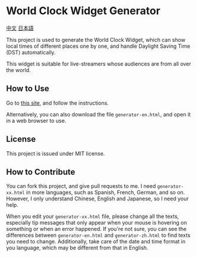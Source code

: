 # World Clock Widget Generator

[中文](chinese.md) [日本語](japanese.md)  

This project is used to generate the World Clock Widget, which can show local times of different places one by one, and handle Daylight Saving Time (DST) automatically.

This widget is suitable for live-streamers whose audiences are from all over the world.

## How to Use

Go to [this site](https://yanjisheng.github.io/worldclock), and follow the instructions.

Alternatively, you can also download the file <code>generator-en.html</code>, and open it in a web browser to use.

## License

This project is issued under MIT license.

## How to Contribute

You can fork this project, and give pull requests to me. I need <code>generator-xx.html</code> in more languages, such as Spanish, French, German, and so on. However, I only understand Chinese, English and Japanese, so I need your help. 

When you edit your <code>generator-xx.html</code> file, please change all the texts, especially tip messages that only appear when your mouse is hovering on something or when an error happened. If you're not sure, you can see the differences between <code>generator-en.html</code> and <code>generator-zh.html</code> to find texts you need to change. Additionally, take care of the date and time format in you language, which may be different from that in English.
